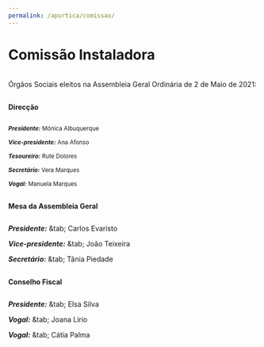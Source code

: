 ```yaml
---
permalink: /apurtica/comissao/
---
```

# Comissão Instaladora
<div style="height:1px;"><br></div>

<p style="text-align: justify">Órgãos Sociais eleitos na Assembleia Geral Ordinária de 2 de Maio de 2021:</p>
<div style="height:1px;"><br></div>

<p style="text-align: justify"><b>Direcção</b></p>
<div style="height:0px;"><br></div>	
<p style="text-align: justify"><small><b><i>Presidente:</i></b> &#9; Mónica Albuquerque</small></p>
<p style="text-align: justify"><small><b><i>Vice-presidente:</i></b> &#9; Ana Afonso</small></p>
<p style="text-align: justify"><small><b><i>Tesoureiro:</i></b> &#9; Rute Dolores</small></p>
<p style="text-align: justify"><small><b><i>Secretário:</i></b> &#9; Vera Marques</small></p>
<p style="text-align: justify"><small><b><i>Vogal:</i></b> &#9; Manuela Marques</small></p>
<div style="height:1px;"><br></div>
		
<p style="text-align: justify"; style="font-size:14px"><b>Mesa da Assembleia Geral</b></p>
<div style="height:0px;"><br></div>	
<p style="text-align: justify"><b><i>Presidente:</i></b> &tab; Carlos Evaristo</p>
<p style="text-align: justify"><b><i>Vice-presidente:</i></b> &tab; João Teixeira</p>
<p style="text-align: justify"><b><i>Secretário:</i></b> &tab; Tânia Piedade</p>
<div style="height:1px;"><br></div>
		
<p style="text-align: justify"; style="font-size:14px"><b>Conselho Fiscal</b></p>
<div style="height:0px;"><br></div>	
<p style="text-align: justify"><b><i>Presidente:</i></b> &tab; Elsa Silva</p>
<p style="text-align: justify"><b><i>Vogal:</i></b> &tab; Joana Lírio</p>
<p style="text-align: justify"><b><i>Vogal:</i></b> &tab; Cátia Palma</p>

